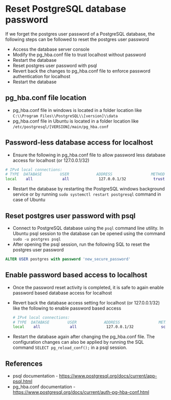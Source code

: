 # Reset PostgreSQL database password
If we forget the postgres user password of a PostgreSQL database, the following steps can be followed to reset the postgres user password

-   Access the database server console
-   Modify the pg_hba.conf file to trust localhost without password
-   Restart the database
-   Reset postgres user password with psql
-   Revert back the changes to pg_hba.conf file to enforce password authentication for localhost
-   Restart the database

## pg_hba.conf file location

-   pg_hba.conf file in windows is located in a folder location like `C:\\Program Files\\PostgreSQL\\[version]\\data`
-   pg_hba.conf file in Ubuntu is located in a folder location like `/etc/postgresql/[VERSION]/main/pg_hba.conf`

## Password-less database access for localhost

-   Ensure the following in pg_hba.conf file to allow password less database access for localhost (or 127.0.0.1/32)

```bash
# IPv4 local connections:
# TYPE  DATABASE        USER            ADDRESS                 METHOD
local    all             all             127.0.0.1/32            trust
```

-   Restart the database by restarting the PostgreSQL windows background service or by running `sudo systemctl restart postgresql` command in case of Ubuntu

## Reset postgres user password with psql

-   Connect to PostgreSQL database using the `psql` command line utility. In Ubuntu psql session to the database can be opened using the command `sudo -u postgres psql`
-   After opening the psql session, run the following SQL to reset the postgres user password

```sql
ALTER USER postgres with password 'new_secure_password'
```

## Enable password based access to localhost

-   Once the password reset activity is completed, it is safe to again enable password based database access for localhost
    
-   Revert back the database access setting for localhost (or 127.0.0.1/32) like the following to enable password based access
    
    ```bash
    # IPv4 local connections:
    # TYPE  DATABASE        USER            ADDRESS                 METHOD
    local    all             all             127.0.0.1/32            scram-sha-256
    
    ```
    
-   Restart the database again after changing the pg_hba.conf file. The configuration changes can also be applied by running the SQL command `SELECT pg_reload_conf();` in a psql session.

## References
* psql documentation - https://www.postgresql.org/docs/current/app-psql.html
* pg_hba.conf documentation - https://www.postgresql.org/docs/current/auth-pg-hba-conf.html
<!--stackedit_data:
eyJoaXN0b3J5IjpbNjgzMDgzNDk1LDczMDk5ODExNl19
-->